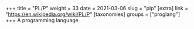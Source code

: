 +++
title = "PL/P"
weight = 33
date = 2021-03-06
slug = "plp"
[extra]
link = "https://en.wikipedia.org/wiki/PL/P"
[taxonomies]
groups = ["proglang"]
+++
A programming language

